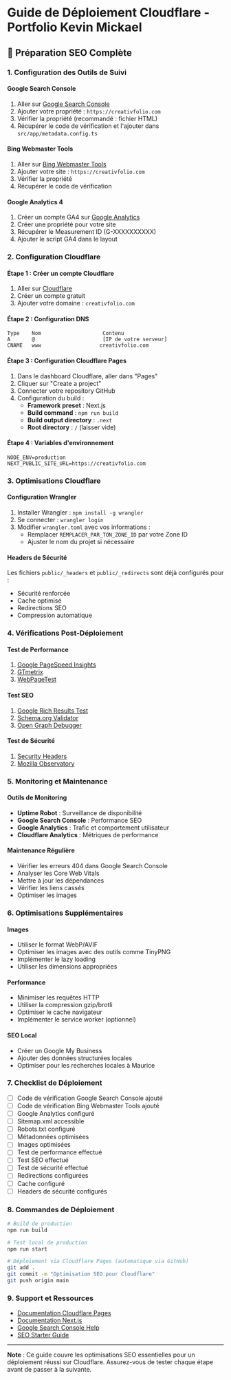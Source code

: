 # Guide de Déploiement Cloudflare - Portfolio Kevin Mickael

## 🚀 Préparation SEO Complète

### 1. Configuration des Outils de Suivi

#### Google Search Console
1. Aller sur [Google Search Console](https://search.google.com/search-console)
2. Ajouter votre propriété : `https://creativfolio.com`
3. Vérifier la propriété (recommandé : fichier HTML)
4. Récupérer le code de vérification et l'ajouter dans `src/app/metadata.config.ts`

#### Bing Webmaster Tools
1. Aller sur [Bing Webmaster Tools](https://www.bing.com/webmasters)
2. Ajouter votre site : `https://creativfolio.com`
3. Vérifier la propriété
4. Récupérer le code de vérification

#### Google Analytics 4
1. Créer un compte GA4 sur [Google Analytics](https://analytics.google.com)
2. Créer une propriété pour votre site
3. Récupérer le Measurement ID (G-XXXXXXXXXX)
4. Ajouter le script GA4 dans le layout

### 2. Configuration Cloudflare

#### Étape 1 : Créer un compte Cloudflare
1. Aller sur [Cloudflare](https://cloudflare.com)
2. Créer un compte gratuit
3. Ajouter votre domaine : `creativfolio.com`

#### Étape 2 : Configuration DNS
```
Type    Nom                    Contenu
A       @                      [IP de votre serveur]
CNAME   www                   creativfolio.com
```

#### Étape 3 : Configuration Cloudflare Pages
1. Dans le dashboard Cloudflare, aller dans "Pages"
2. Cliquer sur "Create a project"
3. Connecter votre repository GitHub
4. Configuration du build :
   - **Framework preset** : Next.js
   - **Build command** : `npm run build`
   - **Build output directory** : `.next`
   - **Root directory** : `/` (laisser vide)

#### Étape 4 : Variables d'environnement
```
NODE_ENV=production
NEXT_PUBLIC_SITE_URL=https://creativfolio.com
```

### 3. Optimisations Cloudflare

#### Configuration Wrangler
1. Installer Wrangler : `npm install -g wrangler`
2. Se connecter : `wrangler login`
3. Modifier `wrangler.toml` avec vos informations :
   - Remplacer `REMPLACER_PAR_TON_ZONE_ID` par votre Zone ID
   - Ajuster le nom du projet si nécessaire

#### Headers de Sécurité
Les fichiers `public/_headers` et `public/_redirects` sont déjà configurés pour :
- Sécurité renforcée
- Cache optimisé
- Redirections SEO
- Compression automatique

### 4. Vérifications Post-Déploiement

#### Test de Performance
1. [Google PageSpeed Insights](https://pagespeed.web.dev/)
2. [GTmetrix](https://gtmetrix.com/)
3. [WebPageTest](https://www.webpagetest.org/)

#### Test SEO
1. [Google Rich Results Test](https://search.google.com/test/rich-results)
2. [Schema.org Validator](https://validator.schema.org/)
3. [Open Graph Debugger](https://developers.facebook.com/tools/debug/)

#### Test de Sécurité
1. [Security Headers](https://securityheaders.com/)
2. [Mozilla Observatory](https://observatory.mozilla.org/)

### 5. Monitoring et Maintenance

#### Outils de Monitoring
- **Uptime Robot** : Surveillance de disponibilité
- **Google Search Console** : Performance SEO
- **Google Analytics** : Trafic et comportement utilisateur
- **Cloudflare Analytics** : Métriques de performance

#### Maintenance Régulière
- Vérifier les erreurs 404 dans Google Search Console
- Analyser les Core Web Vitals
- Mettre à jour les dépendances
- Vérifier les liens cassés
- Optimiser les images

### 6. Optimisations Supplémentaires

#### Images
- Utiliser le format WebP/AVIF
- Optimiser les images avec des outils comme TinyPNG
- Implémenter le lazy loading
- Utiliser les dimensions appropriées

#### Performance
- Minimiser les requêtes HTTP
- Utiliser la compression gzip/brotli
- Optimiser le cache navigateur
- Implémenter le service worker (optionnel)

#### SEO Local
- Créer un Google My Business
- Ajouter des données structurées locales
- Optimiser pour les recherches locales à Maurice

### 7. Checklist de Déploiement

- [ ] Code de vérification Google Search Console ajouté
- [ ] Code de vérification Bing Webmaster Tools ajouté
- [ ] Google Analytics configuré
- [ ] Sitemap.xml accessible
- [ ] Robots.txt configuré
- [ ] Métadonnées optimisées
- [ ] Images optimisées
- [ ] Test de performance effectué
- [ ] Test SEO effectué
- [ ] Test de sécurité effectué
- [ ] Redirections configurées
- [ ] Cache configuré
- [ ] Headers de sécurité configurés

### 8. Commandes de Déploiement

```bash
# Build de production
npm run build

# Test local de production
npm run start

# Déploiement via Cloudflare Pages (automatique via GitHub)
git add .
git commit -m "Optimisation SEO pour Cloudflare"
git push origin main
```

### 9. Support et Ressources

- [Documentation Cloudflare Pages](https://developers.cloudflare.com/pages/)
- [Documentation Next.js](https://nextjs.org/docs)
- [Google Search Console Help](https://support.google.com/webmasters/)
- [SEO Starter Guide](https://developers.google.com/search/docs/beginner/seo-starter-guide)

---

**Note** : Ce guide couvre les optimisations SEO essentielles pour un déploiement réussi sur Cloudflare. Assurez-vous de tester chaque étape avant de passer à la suivante. 